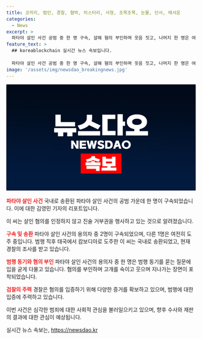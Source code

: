 ```yaml
---
title: 코끼리, 범인, 경찰, 협박, 미스터리, 사형, 조목조목, 눈물, 단서, 매서운
categories:
  - News
excerpt: >
  파타야 살인 사건 공범 중 한 명 구속, 살해 혐의 부인하며 웃음 짓고, 나머지 한 명은 여전히 도주 중. 국내 송환된 이 씨는 범행 동기를 달게 부정하고, 유족은 범죄를 인정하고 처벌받기를 바란다고 전했습니다. 경찰은 여러 증거를 토대로 혐의 입증에 주력하고 있습니다. (기자: 김영민)
feature_text: >
  ## koreablockchain 실시간 뉴스 속보입니다.

  파타야 살인 사건 공범 중 한 명 구속, 살해 혐의 부인하며 웃음 짓고, 나머지 한 명은 여전히 도주 중. 국내 송환된 이 씨는 범행 동기를 달게 부정하고, 유족은 범죄를 인정하고 처벌받기를 바란다고 전했습니다. 경찰은 여러 증거를 토대로 혐의 입증에 주력하고 있습니다. (기자: 김영민)
image: '/assets/img/newsdao_breakingnews.jpg'
---
```


<p><img src="/assets/img/newsdao_breakingnews.jpg" alt="koreablockchain 속보" /></p>

<p><b><span style="color: #ee2323;">파타야 살인 사건</span></b>
국내로 송환된 파타야 살인 사건의 공범 가운데 한 명이 구속되었습니다. 이에 대한 김영민 기자의 리포트입니다.</p>

<p>이 씨는 살인 혐의를 인정하지 않고 진술 거부권을 행사하고 있는 것으로 알려졌습니다. </p>

<p><b><span style="color: #ee2323;">구속 및 송환</span></b>
파타야 살인 사건의 용의자 중 2명이 구속되었으며, 다른 1명은 여전히 도주 중입니다. 범행 직후 태국에서 캄보디아로 도주한 이 씨는 국내로 송환되었고, 현재 경찰의 조사를 받고 있습니다.</p>

<p><b><span style="color: #ee2323;">범행 동기와 혐의 부인</span></b>
파타야 살인 사건의 용의자 중 한 명은 범행 동기를 묻는 질문에 입을 굳게 다물고 있습니다. 혐의를 부인하며 고개를 숙이고 웃으며 지나가는 장면이 포착되었습니다.</p>

<p><b><span style="color: #ee2323;">검찰의 주력</span></b>
경찰은 혐의를 입증하기 위해 다양한 증거를 확보하고 있으며, 범행에 대한 입증에 주력하고 있습니다.</p>

<p>이번 사건은 심각한 범죄에 대한 사회적 관심을 불러일으키고 있으며, 향후 수사와 재판의 결과에 대한 관심이 예상됩니다.</p>
실시간 뉴스 속보는, <a href="https://newsdao.kr" rel="dofollow">https://newsdao.kr</a>


